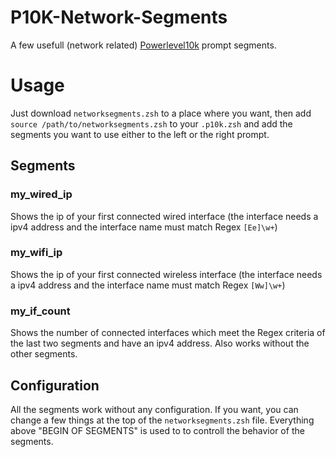 # P10K-Network-Segments
A few usefull (network related) [Powerlevel10k](https://github.com/romkatv/powerlevel10k) prompt segments.

# Usage

Just download ``networksegments.zsh`` to a place where you want, then add ``source /path/to/networksegments.zsh`` to your ``.p10k.zsh`` and add the segments you want to use either to the left or the right prompt.

## Segments

### my\_wired\_ip
Shows the ip of your first connected wired interface (the interface needs a ipv4 address and the interface name must match Regex ``[Ee]\w+``)

### my\_wifi\_ip
Shows the ip of your first connected wireless interface (the interface needs a ipv4 address and the interface name must match Regex ``[Ww]\w+``)

### my\_if\_count
Shows the number of connected interfaces which meet the Regex criteria of the last two segments and have an ipv4 address. Also works without the other segments.

## Configuration
All the segments work without any configuration. If you want, you can change a few things at the top of the ``networksegments.zsh`` file.
Everything above "BEGIN OF SEGMENTS" is used to to controll the behavior of the segments. 
